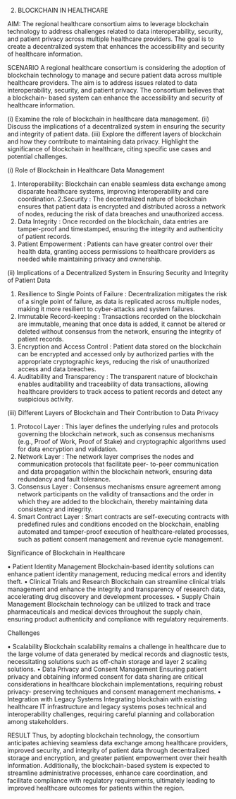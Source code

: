 2. BLOCKCHAIN IN HEALTHCARE

AIM:
The regional healthcare consortium aims to leverage blockchain technology to address challenges 
related to data interoperability, security, and patient privacy across multiple healthcare providers. 
The goal is to create a decentralized system that enhances the accessibility and security of 
healthcare information. 
 
SCENARIO 
A regional healthcare consortium is considering the adoption of blockchain technology to manage 
and secure patient data across multiple healthcare providers. The aim is to address issues related 
to data interoperability, security, and patient privacy. The consortium believes that a blockchain- 
based system can enhance the accessibility and security of healthcare information. 

(i) Examine the role of blockchain in healthcare data management. 
(ii) Discuss the implications of a decentralized system in ensuring the security and integrity of 
patient data. 
(iii) Explore the different layers of blockchain and how they contribute to maintaining data 
privacy. Highlight the significance of blockchain in healthcare, citing specific use cases 
and potential challenges. 

(i) Role of Blockchain in Healthcare Data Management 
 1. Interoperability: Blockchain can enable seamless data exchange among disparate healthcare systems, 
improving interoperability and care coordination. 
 2.Security : The decentralized nature of blockchain ensures that patient data is encrypted and 
distributed across a network of nodes, reducing the risk of data breaches and unauthorized 
access. 
3. Data Integrity : Once recorded on the blockchain, data entries are tamper-proof and timestamped, ensuring 
the integrity and authenticity of patient records. 
4. Patient Empowerment : Patients can have greater control over their health data, granting access permissions to 
healthcare providers as needed while maintaining privacy and ownership.
   
(ii) Implications of a Decentralized System in Ensuring Security and Integrity of Patient Data
1. Resilience to Single Points of Failure : Decentralization mitigates the risk of a single point of failure,
 as data is replicated across multiple nodes, making it more resilient to cyber-attacks and system failures. 
2. Immutable Record-keeping : Transactions recorded on the blockchain are immutable, meaning that once data is added, 
it cannot be altered or deleted without consensus from the network, ensuring the integrity of patient records. 
3. Encryption and Access Control : Patient data stored on the blockchain can be encrypted and accessed only by authorized 
parties with the appropriate cryptographic keys, reducing the risk of unauthorized access and data breaches. 
4. Auditability and Transparency : The transparent nature of blockchain enables auditability and traceability of data 
transactions, allowing healthcare providers to track access to patient records and detect any 
suspicious activity.

(iii) Different Layers of Blockchain and Their Contribution to Data Privacy 
 1. Protocol Layer : This layer defines the underlying rules and protocols governing the blockchain network, 
such as consensus mechanisms (e.g., Proof of Work, Proof of Stake) and cryptographic algorithms used for data encryption
and validation. 
 2. Network Layer : The network layer comprises the nodes and communication protocols that facilitate peer- 
to-peer communication and data propagation within the blockchain network, ensuring data 
redundancy and fault tolerance. 
 3. Consensus Layer : Consensus mechanisms ensure agreement among network participants on the validity of 
transactions and the order in which they are added to the blockchain, thereby maintaining 
data consistency and integrity. 
4. Smart Contract Layer : Smart contracts are self-executing contracts with predefined rules and conditions encoded 
on the blockchain, enabling automated and tamper-proof execution of healthcare-related processes, such as patient consent
management and revenue cycle management.

 Significance of Blockchain in Healthcare 
 
• Patient Identity Management 
Blockchain-based identity solutions can enhance patient identity management, reducing 
medical errors and identity theft. 
• Clinical Trials and Research 
Blockchain can streamline clinical trials management and enhance the integrity and 
transparency of research data, accelerating drug discovery and development processes. 
• Supply Chain Management 
Blockchain technology can be utilized to track and trace pharmaceuticals and medical 
devices throughout the supply chain, ensuring product authenticity and compliance with 
regulatory requirements. 
 
Challenges 
 
• Scalability 
Blockchain scalability remains a challenge in healthcare due to the large volume of data 
generated by medical records and diagnostic tests, necessitating solutions such as off-chain 
storage and layer 2 scaling solutions. 
• Data Privacy and Consent Management 
Ensuring patient privacy and obtaining informed consent for data sharing are critical 
considerations in healthcare blockchain implementations, requiring robust privacy- 
preserving techniques and consent management mechanisms. 
• Integration with Legacy Systems 
Integrating blockchain with existing healthcare IT infrastructure and legacy systems poses 
technical and interoperability challenges, requiring careful planning and collaboration 
among stakeholders.

RESULT 
Thus, by adopting blockchain technology, the consortium anticipates achieving seamless data 
exchange among healthcare providers, improved security, and integrity of patient data through 
decentralized storage and encryption, and greater patient empowerment over their health 
information. Additionally, the blockchain-based system is expected to streamline administrative 
processes, enhance care coordination, and facilitate compliance with regulatory requirements, 
ultimately leading to improved healthcare outcomes for patients within the region. 






